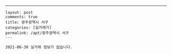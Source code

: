 ---
    layout: post
    comments: true
    title: 광주광역시 서구
    categories: [실거래가]
    permalink: /apt/광주광역시 서구
    ---

    2021-06-30 실거래 정보가 없습니다.

    